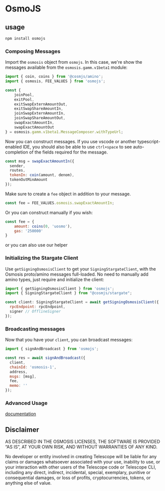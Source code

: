 # OsmoJS 
## usage

```sh
npm install osmojs
```

### Composing Messages

Import the `osmosis` object from `osmojs`. In this case, we're show the messages available from the `osmosis.gamm.v1beta1` module:

```js
import { coin, coins } from '@cosmjs/amino';
import { osmosis, FEE_VALUES } from 'osmojs';

const {
    joinPool,
    exitPool,
    exitSwapExternAmountOut,
    exitSwapShareAmountIn,
    joinSwapExternAmountIn,
    joinSwapShareAmountOut,
    swapExactAmountIn,
    swapExactAmountOut
} = osmosis.gamm.v1beta1.MessageComposer.withTypeUrl;
```

Now you can construct messages. If you use vscode or another typescript-enabled IDE, you should also be able to use `ctrl+space` to see auto-completion of the fields required for the message.

```js
const msg = swapExactAmountIn({
  sender,
  routes,
  tokenIn: coin(amount, denom),
  tokenOutMinAmount
});
```

Make sure to create a `fee` object in addition to your message.

```ts
const fee = FEE_VALUES.osmosis.swapExactAmountIn;
```

Or you can construct manually if you wish:

```js
const fee = {
    amount: coins(0, 'uosmo'),
    gas: '250000'
}
```

or you can also use our helper
### Initializing the Stargate Client

Use `getSigningOsmosisClient` to get your `SigningStargateClient`, with the Osmosis proto/amino messages full-loaded. No need to manually add amino types, just require and initialize the client:

```js
import { getSigningOsmosisClient } from 'osmojs';
import { SigningStargateClient } from "@cosmjs/stargate";

const client: SigningStargateClient = await getSigningOsmosisClient({
  rpcEndpoint: rpcEndpoint,
  signer // OfflineSigner
});
```
### Broadcasting messages

Now that you have your `client`, you can broadcast messages:

```js
import { signAndBroadcast } from 'osmojs';

const res = await signAndBroadcast({
  client,
  chainId: 'osmosis-1',
  address,
  msgs: [msg],
  fee,
  memo: ''
});
```

### Advanced Usage

[documentation](https://github.com/osmosis-labs/telescope/tree/master/packages/osmojs/docs)

## Disclaimer

AS DESCRIBED IN THE OSMOSIS LICENSES, THE SOFTWARE IS PROVIDED “AS IS”, AT YOUR OWN RISK, AND WITHOUT WARRANTIES OF ANY KIND.

No developer or entity involved in creating Telescope will be liable for any claims or damages whatsoever associated with your use, inability to use, or your interaction with other users of the Telescope code or Telescope CLI, including any direct, indirect, incidental, special, exemplary, punitive or consequential damages, or loss of profits, cryptocurrencies, tokens, or anything else of value.
